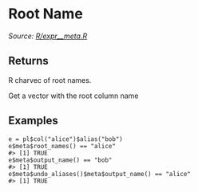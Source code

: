# Root Name

*Source: [R/expr__meta.R](https://github.com/pola-rs/r-polars/tree/main/R/expr__meta.R)*

## Returns

R charvec of root names.

Get a vector with the root column name

## Examples

<pre class='r-example'><code><span class='r-in'><span><span class='va'>e</span> <span class='op'>=</span> <span class='va'>pl</span><span class='op'>$</span><span class='fu'>col</span><span class='op'>(</span><span class='st'>"alice"</span><span class='op'>)</span><span class='op'>$</span><span class='fu'>alias</span><span class='op'>(</span><span class='st'>"bob"</span><span class='op'>)</span></span></span>
<span class='r-in'><span><span class='va'>e</span><span class='op'>$</span><span class='va'>meta</span><span class='op'>$</span><span class='fu'>root_names</span><span class='op'>(</span><span class='op'>)</span> <span class='op'>==</span> <span class='st'>"alice"</span></span></span>
<span class='r-out co'><span class='r-pr'>#&gt;</span> [1] TRUE</span>
<span class='r-in'><span><span class='va'>e</span><span class='op'>$</span><span class='va'>meta</span><span class='op'>$</span><span class='fu'>output_name</span><span class='op'>(</span><span class='op'>)</span> <span class='op'>==</span> <span class='st'>"bob"</span></span></span>
<span class='r-out co'><span class='r-pr'>#&gt;</span> [1] TRUE</span>
<span class='r-in'><span><span class='va'>e</span><span class='op'>$</span><span class='va'>meta</span><span class='op'>$</span><span class='fu'>undo_aliases</span><span class='op'>(</span><span class='op'>)</span><span class='op'>$</span><span class='va'>meta</span><span class='op'>$</span><span class='fu'>output_name</span><span class='op'>(</span><span class='op'>)</span> <span class='op'>==</span> <span class='st'>"alice"</span></span></span>
<span class='r-out co'><span class='r-pr'>#&gt;</span> [1] TRUE</span>
 </code></pre>